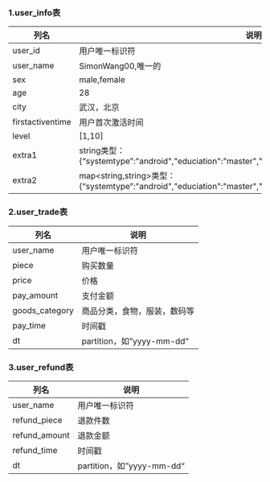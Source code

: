 ### 1.user_info表

| 列名             | 说明                                                         |
| ---------------- | ------------------------------------------------------------ |
| user_id          | 用户唯一标识符                                               |
| user_name        | SimonWang00,唯一的                                           |
| sex              | male,female                                                  |
| age              | 28                                                           |
| city             | 武汉，北京                                                   |
| firstactiventime | 用户首次激活时间                                             |
| level            | [1,10]                                                       |
| extra1           | string类型：{“systemtype”:"android","educiation":"master","marriage_status":"1","phone_brand":"mi9"} |
| extra2           | map<string,string>类型：{“systemtype”:"android","educiation":"master","marriage_status":"1","phone_brand":"mi9"} |

### 2.user_trade表

| 列名           | 说明                         |
| -------------- | ---------------------------- |
| user_name      | 用户唯一标识符               |
| piece          | 购买数量                     |
| price          | 价格                         |
| pay_amount     | 支付金额                     |
| goods_category | 商品分类，食物，服装，数码等 |
| pay_time       | 时间戳                       |
| dt             | partition，如”yyyy-mm-dd“    |

### 3.user_refund表

| 列名          | 说明                      |
| ------------- | ------------------------- |
| user_name     | 用户唯一标识符            |
| refund_piece  | 退款件数                  |
| refund_amount | 退款金额                  |
| refund_time   | 时间戳                    |
| dt            | partition，如”yyyy-mm-dd“ |